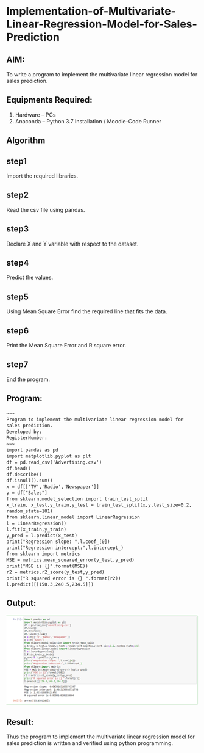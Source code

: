 # Implementation-of-Multivariate-Linear-Regression-Model-for-Sales-Prediction

## AIM:
To write a program to implement the multivariate linear regression model for sales prediction.

## Equipments Required:
1. Hardware – PCs
2. Anaconda – Python 3.7 Installation / Moodle-Code Runner

## Algorithm
## step1
Import the required libraries.
## step2
Read the csv file using pandas.
## step3
Declare X and Y variable with respect to the dataset.
## step4
Predict the values.
## step5

Using Mean Square Error find the required line that fits the data.
## step6
Print the Mean Square Error and R square error.
## step7
End the program. 

## Program:
```
~~~
Program to implement the multivariate linear regression model for sales prediction.
Developed by: 
RegisterNumber:  
~~~
import pandas as pd
import matplotlib.pyplot as plt
df = pd.read_csv('Advertising.csv')
df.head()
df.describe()
df.isnull().sum()
x = df[['TV','Radio','Newspaper']]
y = df["Sales"]
from sklearn.model_selection import train_test_split
x_train, x_test,y_train,y_test = train_test_split(x,y,test_size=0.2, random_state=101)
from sklearn.linear_model import LinearRegression
l = LinearRegression()
l.fit(x_train,y_train)
y_pred = l.predict(x_test)
print("Regression slope: ",l.coef_[0])
print("Regression intercept:",l.intercept_)
from sklearn import metrics
MSE = metrics.mean_squared_error(y_test,y_pred)
print("MSE is {}".format(MSE))
r2 = metrics.r2_score(y_test,y_pred)
print("R squared error is {} ".format(r2))
l.predict([[150.3,240.5,234.5]])

```

## Output:
![github logo](amma2.png)


## Result:
Thus the program to implement the multivariate linear regression model for sales prediction is written and verified using python programming.
